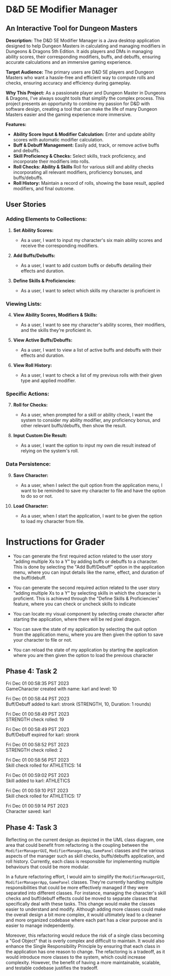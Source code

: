 
# D&D 5E Modifier Manager
## An Interactive Tool for Dungeon Masters

**Description:**
The D&D 5E Modifier Manager is a Java desktop application 
designed to help Dungeon Masters in calculating and 
managing modifiers in Dungeons & Dragons 5th Edition. 
It aids players and DMs in managing ability scores, 
their corresponding modifiers, buffs, and debuffs,
ensuring accurate calculations and an 
immersive gaming experience.


**Target Audience:**
The primary users are D&D 5E players and Dungeon Masters 
who want a hassle-free and efficient way to compute rolls 
and checks, ensuring accuracy and efficiency during 
gameplay.

**Why This Project:**
As a passionate player and Dungeon Master in Dungeons & 
Dragons, I've always sought tools that simplify the complex 
process. This project presents an opportunity 
to combine my passion for D&D with software design, creating 
a tool that can make the life of many Dungeon Masters easier 
and the gaming experience more immersive.


**Features:**
- **Ability Score Input & Modifier Calculation:** Enter and update ability scores with automatic modifier calculation.
- **Buff & Debuff Management:** Easily add, track, or remove active buffs and debuffs.
- **Skill Proficiency & Checks:** Select skills, track proficiency, and incorporate their modifiers into rolls.
- **Roll Checks: Ability & Skills** Roll for various skill and ability checks incorporating all relevant modifiers, proficiency bonuses, and buffs/debuffs.
- **Roll History:** Maintain a record of rolls, showing the base result, applied modifiers, and final outcome.

## User Stories


### Adding Elements to Collections:
1. **Set Ability Scores:**
    - As a user, I want to input my character's six main ability scores and receive the corresponding modifiers.

2. **Add Buffs/Debuffs:**
    - As a user, I want to add custom buffs or debuffs detailing their effects and duration.

3. **Define Skills & Proficiencies:**
    - As a user, I want to select which skills my character is proficient in

### Viewing Lists:
4. **View Ability Scores, Modifiers & Skills:**
    - As a user, I want to see my character's ability scores, their modifiers, and the skills they're proficient in.

5. **View Active Buffs/Debuffs:**
    - As a user, I want to view a list of active buffs and debuffs with their effects and duration.

6. **View Roll History:**
    - As a user, I want to check a list of my previous rolls with their given type and applied modifier.

### Specific Actions:
7. **Roll for Checks:**
    - As a user, when prompted for a skill or ability check, I want the system to consider my ability modifier, 
   any proficiency bonus, and other relevant buffs/debuffs, then show the result.

8. **Input Custom Die Result:**
    - As a user, I want the option to input my own die result instead of relying on the system's roll.

### Data Persistence:
9. **Save Character:**
    - As a user, when I select the quit option from the application menu, I want to be reminded to save my 
   character to file and have the option to do so or not.

10. **Load Character:**
    - As a user, when I start the application, I want to be given the option to load my character from file.

# Instructions for Grader

- You can generate the first required action related to the user story "adding multiple Xs to a Y" by adding buffs 
or debuffs to a character. This is done by selecting the "Add Buff/Debuff" option in the application menu, where you 
can input details like the name, effect, and duration of the buff/debuff.


- You can generate the second required action related to the user story "adding multiple Xs to a Y" by 
selecting skills in which the character is proficient. This is achieved through the "Define Skills 
& Proficiencies" feature, where you can check or uncheck skills to indicate


- You can locate my visual component by selecting create character after starting the application, where there will be
red pixel dragon. 


- You can save the state of my application by selecting the quit option from the application menu, where you are then
  given the option to save your character to file or not.


- You can reload the state of my application by starting the application where you are then given the option to load 
the previous character 

## Phase 4: Task 2

Fri Dec 01 00:58:35 PST 2023  
GameCharacter created with name: karl and level: 10

Fri Dec 01 00:58:44 PST 2023  
Buff/Debuff added to karl: stronk (STRENGTH, 10, Duration: 1 rounds)

Fri Dec 01 00:58:49 PST 2023  
STRENGTH check rolled: 19

Fri Dec 01 00:58:49 PST 2023  
Buff/Debuff expired for karl: stronk

Fri Dec 01 00:58:52 PST 2023  
STRENGTH check rolled: 2

Fri Dec 01 00:58:56 PST 2023  
Skill check rolled for ATHLETICS: 14

Fri Dec 01 00:59:02 PST 2023  
Skill added to karl: ATHLETICS

Fri Dec 01 00:59:10 PST 2023  
Skill check rolled for ATHLETICS: 17

Fri Dec 01 00:59:14 PST 2023  
Character saved: karl

## Phase 4: Task 3

Reflecting on the current design as depicted in the UML class diagram, one area that could benefit from 
refactoring is the coupling between the `ModifierManagerGUI`, `ModifierManagerApp`, `GamePanel` classes
and the various aspects of the manager such as skill checks, buffs/debuffs application, and roll history. 
Currently, each class is responsible for implementing multiple behaviours that could 
be more modular.

In a future refactoring effort, I would aim to simplify the `ModifierManagerGUI`, `ModifierManagerApp`, `GamePanel` 
classes. They're currently handling multiple responsibilities that could be more effectively managed if they 
were separated into different classes. For instance, managing the character's skill checks and buff/debuff effects 
could be moved to separate classes that specifically deal with these tasks. This change would make the 
classes easier to understand and modify. Although adding more classes could make the overall design a bit more complex, 
it would ultimately lead to a cleaner and more organized codebase where each part has a clear purpose and is easier 
to manage independently.

Moreover, this refactoring would reduce the risk of a single class becoming a "God Object" that is overly 
complex and difficult to maintain. It would also enhance the Single Responsibility Principle by ensuring that 
each class in the application has one reason to change. The refactoring is a tradeoff, as it would introduce 
more classes to the system, which could increase complexity. However, the benefit of having a more maintainable, 
scalable, and testable codebase justifies the tradeoff.
